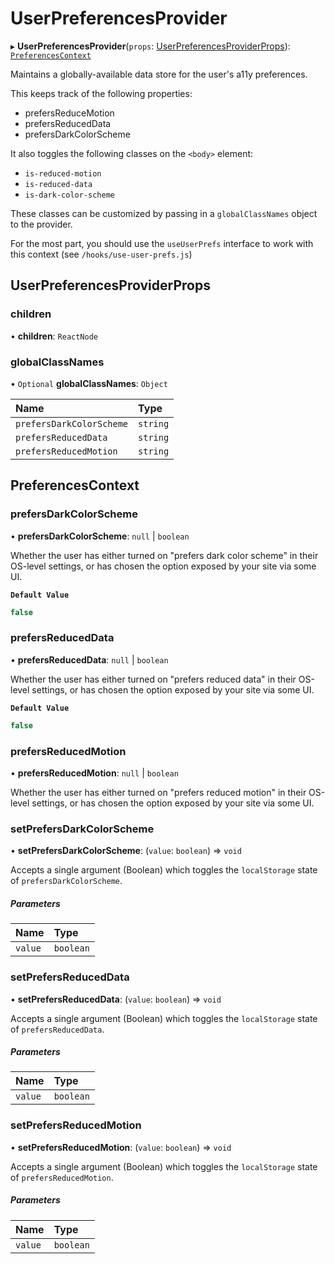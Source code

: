 # UserPreferencesProvider

▸ **UserPreferencesProvider**(`props`: [UserPreferencesProviderProps](#userpreferencesproviderprops)): [`PreferencesContext`](#preferencescontext)

Maintains a globally-available data store for the user's a11y preferences.

This keeps track of the following properties:
- prefersReduceMotion
- prefersReducedData
- prefersDarkColorScheme

It also toggles the following classes on the `<body>` element:
- `is-reduced-motion`
- `is-reduced-data`
- `is-dark-color-scheme`

These classes can be customized by passing in a `globalClassNames` object to the provider.

For the most part, you should use the `useUserPrefs` interface to work with this context (see `/hooks/use-user-prefs.js`)

## UserPreferencesProviderProps

### children

• **children**: `ReactNode`

### globalClassNames

• `Optional` **globalClassNames**: `Object`

| Name | Type |
| :------ | :------ |
| `prefersDarkColorScheme` | `string` |
| `prefersReducedData` | `string` |
| `prefersReducedMotion` | `string` |

## PreferencesContext

### prefersDarkColorScheme

• **prefersDarkColorScheme**: ``null`` \| `boolean`

Whether the user has either turned on "prefers dark color scheme" in their OS-level settings, or has chosen the option exposed by your site via some UI.

**`Default Value`**

```ts
false
```

### prefersReducedData

• **prefersReducedData**: ``null`` \| `boolean`

Whether the user has either turned on "prefers reduced data" in their OS-level settings, or has chosen the option exposed by your site via some UI.

**`Default Value`**

```ts
false
```

### prefersReducedMotion

• **prefersReducedMotion**: ``null`` \| `boolean`

Whether the user has either turned on "prefers reduced motion" in their OS-level settings, or has chosen the option exposed by your site via some UI.

### setPrefersDarkColorScheme

• **setPrefersDarkColorScheme**: (`value`: `boolean`) => `void`

Accepts a single argument (Boolean) which toggles the `localStorage` state of `prefersDarkColorScheme`.

##### Parameters

| Name | Type |
| :------ | :------ |
| `value` | `boolean` |

### setPrefersReducedData

• **setPrefersReducedData**: (`value`: `boolean`) => `void`

Accepts a single argument (Boolean) which toggles the `localStorage` state of `prefersReducedData`.

##### Parameters

| Name | Type |
| :------ | :------ |
| `value` | `boolean` |

### setPrefersReducedMotion

• **setPrefersReducedMotion**: (`value`: `boolean`) => `void`

Accepts a single argument (Boolean) which toggles the `localStorage` state of `prefersReducedMotion`.

##### Parameters

| Name | Type |
| :------ | :------ |
| `value` | `boolean` |